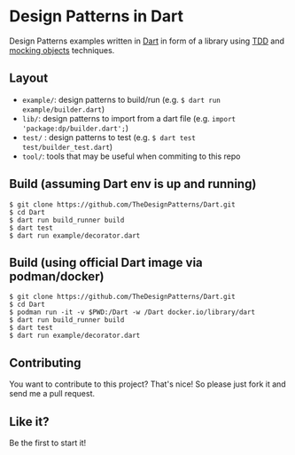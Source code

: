 # Design Patterns in Dart

Design Patterns examples written in [Dart](https://dart.dev) in form of a library using [TDD](https://en.wikipedia.org/wiki/Test-driven_development) and [mocking objects](https://en.wikipedia.org/wiki/Mock_object) techniques.

## Layout

* `example/`: design patterns to build/run (e.g. ```$ dart run example/builder.dart```)
* `lib/`: design patterns to import from a dart file (e.g. ```import 'package:dp/builder.dart';```)
* `test/` : design patterns to test (e.g. ```$ dart test test/builder_test.dart```)
* `tool/`: tools that may be useful when commiting to this repo

## Build (assuming Dart env is up and running)

```
$ git clone https://github.com/TheDesignPatterns/Dart.git
$ cd Dart
$ dart run build_runner build
$ dart test
$ dart run example/decorator.dart
```

## Build (using official Dart image via podman/docker)

```
$ git clone https://github.com/TheDesignPatterns/Dart.git
$ cd Dart
$ podman run -it -v $PWD:/Dart -w /Dart docker.io/library/dart
$ dart run build_runner build
$ dart test
$ dart run example/decorator.dart
```

## Contributing

You want to contribute to this project? That's nice! So please just fork it and
send me a pull request.

## Like it?

Be the first to start it!
